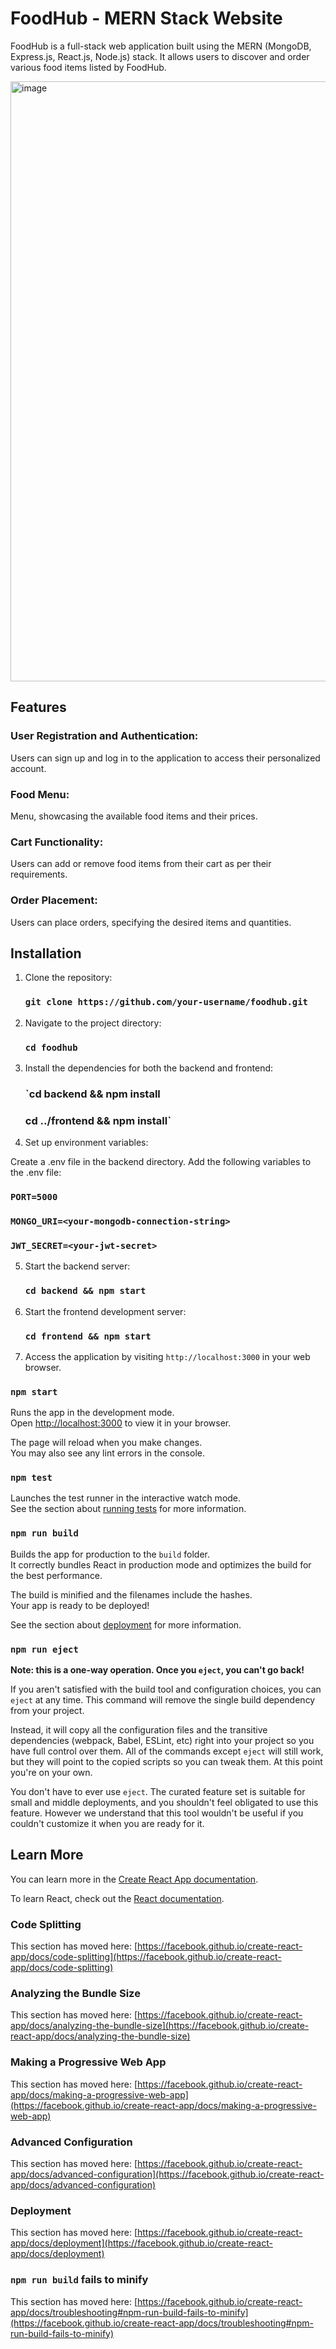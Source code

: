 # FoodHub - MERN Stack Website

FoodHub is a full-stack web application built using the MERN (MongoDB, Express.js, React.js, Node.js) stack. It allows users to discover and order various food items listed by FoodHub.

<img width="960" alt="image" src="https://github.com/Mansi209aps/FoodHub/assets/78530251/855d48c1-5db5-40df-9568-255afaa34d0a">

## Features

### User Registration and Authentication:
Users can sign up and log in to the application to access their personalized account.

### Food Menu: 
Menu, showcasing the available food items and their prices.

### Cart Functionality: 
Users can add or remove food items from their cart as per their requirements.

### Order Placement:
Users can place orders, specifying the desired items and quantities.

## Installation

1. Clone the repository:

   ### `git clone https://github.com/your-username/foodhub.git`

2. Navigate to the project directory:

   ### `cd foodhub`

3. Install the dependencies for both the backend and frontend:

   ### `cd backend && npm install
   ### cd ../frontend && npm install`

4. Set up environment variables:

Create a .env file in the backend directory.
Add the following variables to the .env file:

   ### `PORT=5000`
  ### `MONGO_URI=<your-mongodb-connection-string>`
   ### `JWT_SECRET=<your-jwt-secret>`

5. Start the backend server:

   ### `cd backend && npm start`

6. Start the frontend development server:

   ### `cd frontend && npm start`

7. Access the application by visiting `http://localhost:3000` in your web browser.


### `npm start`

Runs the app in the development mode.\
Open [http://localhost:3000](http://localhost:3000) to view it in your browser.

The page will reload when you make changes.\
You may also see any lint errors in the console.

### `npm test`

Launches the test runner in the interactive watch mode.\
See the section about [running tests](https://facebook.github.io/create-react-app/docs/running-tests) for more information.

### `npm run build`

Builds the app for production to the `build` folder.\
It correctly bundles React in production mode and optimizes the build for the best performance.

The build is minified and the filenames include the hashes.\
Your app is ready to be deployed!

See the section about [deployment](https://facebook.github.io/create-react-app/docs/deployment) for more information.

### `npm run eject`

**Note: this is a one-way operation. Once you `eject`, you can't go back!**

If you aren't satisfied with the build tool and configuration choices, you can `eject` at any time. This command will remove the single build dependency from your project.

Instead, it will copy all the configuration files and the transitive dependencies (webpack, Babel, ESLint, etc) right into your project so you have full control over them. All of the commands except `eject` will still work, but they will point to the copied scripts so you can tweak them. At this point you're on your own.

You don't have to ever use `eject`. The curated feature set is suitable for small and middle deployments, and you shouldn't feel obligated to use this feature. However we understand that this tool wouldn't be useful if you couldn't customize it when you are ready for it.

## Learn More

You can learn more in the [Create React App documentation](https://facebook.github.io/create-react-app/docs/getting-started).

To learn React, check out the [React documentation](https://reactjs.org/).

### Code Splitting

This section has moved here: [https://facebook.github.io/create-react-app/docs/code-splitting](https://facebook.github.io/create-react-app/docs/code-splitting)

### Analyzing the Bundle Size

This section has moved here: [https://facebook.github.io/create-react-app/docs/analyzing-the-bundle-size](https://facebook.github.io/create-react-app/docs/analyzing-the-bundle-size)

### Making a Progressive Web App

This section has moved here: [https://facebook.github.io/create-react-app/docs/making-a-progressive-web-app](https://facebook.github.io/create-react-app/docs/making-a-progressive-web-app)

### Advanced Configuration

This section has moved here: [https://facebook.github.io/create-react-app/docs/advanced-configuration](https://facebook.github.io/create-react-app/docs/advanced-configuration)

### Deployment

This section has moved here: [https://facebook.github.io/create-react-app/docs/deployment](https://facebook.github.io/create-react-app/docs/deployment)

### `npm run build` fails to minify

This section has moved here: [https://facebook.github.io/create-react-app/docs/troubleshooting#npm-run-build-fails-to-minify](https://facebook.github.io/create-react-app/docs/troubleshooting#npm-run-build-fails-to-minify)
